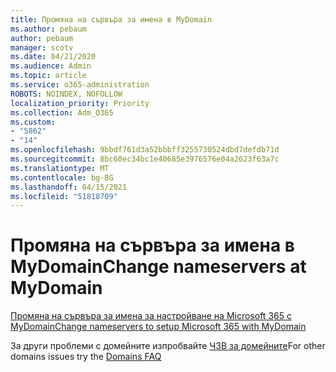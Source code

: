 ```yaml
---
title: Промяна на сървъра за имена в MyDomain
ms.author: pebaum
author: pebaum
manager: scotv
ms.date: 04/21/2020
ms.audience: Admin
ms.topic: article
ms.service: o365-administration
ROBOTS: NOINDEX, NOFOLLOW
localization_priority: Priority
ms.collection: Adm_O365
ms.custom:
- "5862"
- "14"
ms.openlocfilehash: 9bbdf761d3a52bbbff3255730524dbd7defdb71d
ms.sourcegitcommit: 8bc60ec34bc1e40685e3976576e04a2623f63a7c
ms.translationtype: MT
ms.contentlocale: bg-BG
ms.lasthandoff: 04/15/2021
ms.locfileid: "51818709"
---
```

# <a name="change-nameservers-at-mydomain"></a><span data-ttu-id="5dc0e-102">Промяна на сървъра за имена в MyDomain</span><span class="sxs-lookup"><span data-stu-id="5dc0e-102">Change nameservers at MyDomain</span></span>

[<span data-ttu-id="5dc0e-103">Промяна на сървъра за имена за настройване на Microsoft 365 с MyDomain</span><span class="sxs-lookup"><span data-stu-id="5dc0e-103">Change nameservers to setup Microsoft 365 with MyDomain</span></span>](https://docs.microsoft.com/microsoft-365/admin/dns/change-nameservers-at-mydomain?view=o365-worldwide)

<span data-ttu-id="5dc0e-104">За други проблеми с домейните изпробвайте [ЧЗВ за домейните](https://docs.microsoft.com/microsoft-365/admin/setup/domains-faq?view=o365-worldwide)</span><span class="sxs-lookup"><span data-stu-id="5dc0e-104">For other domains issues try the [Domains FAQ](https://docs.microsoft.com/microsoft-365/admin/setup/domains-faq?view=o365-worldwide)</span></span>